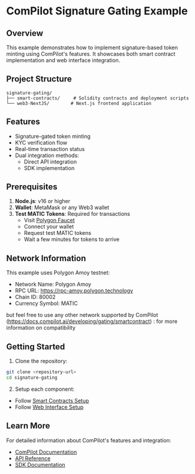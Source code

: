 # ComPilot Signature Gating Example

## Overview

This example demonstrates how to implement signature-based token minting using ComPilot's features. It showcases both smart contract implementation and web interface integration.

## Project Structure

```
signature-gating/
├── smart-contracts/     # Solidity contracts and deployment scripts
└── web3-NextJS/        # Next.js frontend application
```

## Features

- Signature-gated token minting
- KYC verification flow
- Real-time transaction status
- Dual integration methods:
  - Direct API integration
  - SDK implementation

## Prerequisites

1. **Node.js**: v16 or higher
2. **Wallet**: MetaMask or any Web3 wallet
3. **Test MATIC Tokens**: Required for transactions
   - Visit [Polygon Faucet](https://faucet.polygon.technology/)
   - Connect your wallet
   - Request test MATIC tokens
   - Wait a few minutes for tokens to arrive

## Network Information

This example uses Polygon Amoy testnet:
- Network Name: Polygon Amoy
- RPC URL: https://rpc-amoy.polygon.technology
- Chain ID: 80002
- Currency Symbol: MATIC

but feel free to use any other network supported by ComPilot (https://docs.compilot.ai/developing/gating/smartcontract) : for more information on compatibility

## Getting Started

1. Clone the repository:
```bash
git clone <repository-url>
cd signature-gating
```

2. Setup each component:
- Follow [Smart Contracts Setup](./smart-contracts/README.md)
- Follow [Web Interface Setup](./web3-NextJS/README.md)

## Learn More

For detailed information about ComPilot's features and integration:
- [ComPilot Documentation](https://docs.compilot.dev)
- [API Reference](https://docs.compilot.dev/reference)
- [SDK Documentation](https://docs.compilot.dev/sdk)
